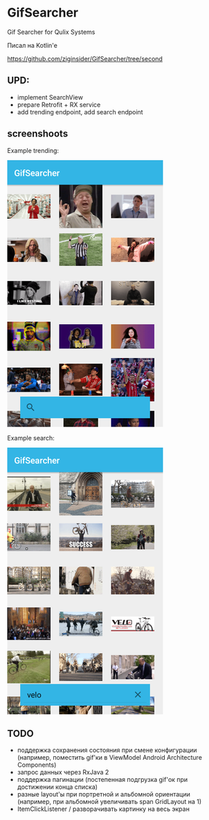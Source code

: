 # GifSearcher
Gif Searcher for Qulix Systems

Писал на Kotlin'e

https://github.com/ziginsider/GifSearcher/tree/second

## UPD:
- implement SearchView
- prepare Retrofit + RX service
- add trending endpoint, add search endpoint

## screenshoots

Example trending:

<img alt="screen diffutil demo" src="/images/trending.png" />

Example search:

<img alt="screen diffutil demo" src="/images/search.png" />

## TODO
- поддержка сохранения состояния при смене конфигурации (например, поместить gif'ки в ViewModel Android Architecture Components)
- запрос данных через RxJava 2
- поддержка пагинации (постепенная подгрузка gif'ок при достижении конца списка)
- разные layout'ы при портретной и альбомной ориентации (например, при альбомной увеличивать span GridLayout на 1)
- ItemClickListener / разворачивать картинку на весь экран
